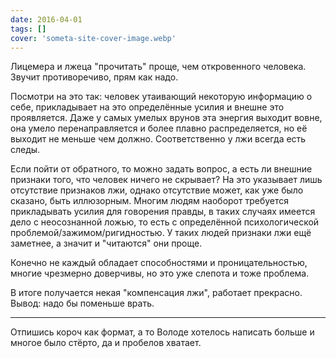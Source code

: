 ```yaml
---
date: 2016-04-01
tags: []
cover: 'someta-site-cover-image.webp'
---
```


Лицемера и лжеца "прочитать" проще, чем откровенного человека. Звучит противоречиво, прям как надо.

Посмотри на это так: человек утаивающий некоторую информацию о себе, прикладывает на это определённые усилия и внешне это проявляется. Даже у самых умелых врунов эта энергия выходит вовне, она умело перенаправляется и более плавно распределяется, но её выходит не меньше чем должно. Соответственно у лжи всегда есть следы.

Если пойти от обратного, то можно задать вопрос, а есть ли внешние признаки того, что человек ничего не скрывает? На это указывает лишь отсутствие признаков лжи, однако отсутствие может, как уже было сказано, быть иллюзорным.
Многим людям наоборот требуется прикладывать усилия для говорения правды, в таких случаях имеется дело с неосознанной ложью, то есть с определённой психологической проблемой/зажимом/ригидностью. У таких людей признаки лжи ещё заметнее, а значит и "читаются" они проще.

Конечно не каждый обладает способностями и проницательностью, многие чрезмерно доверчивы, но это уже слепота и тоже проблема.

В итоге получается некая "компенсация лжи", работает прекрасно. Вывод: надо бы поменьше врать.

---

Отпишись короч как формат, а то Володе хотелось написать больше и многое было стёрто, да и пробелов хватает.

